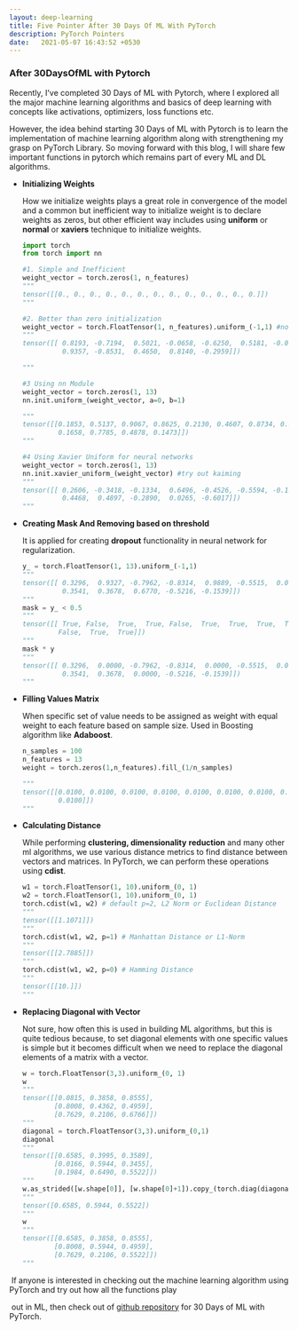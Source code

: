 ```yaml
---
layout: deep-learning
title: Five Pointer After 30 Days Of ML With PyTorch
description: PyTorch Pointers
date:   2021-05-07 16:43:52 +0530
---
```


### After 30DaysOfML with Pytorch

Recently, I've completed 30 Days of ML with Pytorch, where I explored all the major machine learning algorithms and basics of deep learning with concepts like activations, optimizers, loss functions etc.

However, the idea behind starting 30 Days of ML with Pytorch is to learn the implementation of machine learning algorithm along with strengthening my grasp on PyTorch Library. So moving forward with this blog, I will share few important functions in pytorch which remains part of every ML and DL algorithms.

* **Initializing Weights**

  How we initialize weights plays a great role in convergence of the model and a common but inefficient way to initialize weight is to declare weights as zeros, but other efficient way includes using **uniform** or **normal** or **xaviers** technique to initialize weights.

  ```python
  import torch
  from torch import nn
  
  #1. Simple and Inefficient
  weight_vector = torch.zeros(1, n_features)
  """
  tensor([[0., 0., 0., 0., 0., 0., 0., 0., 0., 0., 0., 0., 0.]])
  """
  
  #2. Better than zero initialization
  weight_vector = torch.FloatTensor(1, n_features).uniform_(-1,1) #normal
  """
  tensor([[ 0.8193, -0.7194,  0.5021, -0.0658, -0.6250,  0.5181, -0.0742,  0.4049,
            0.9357, -0.8531,  0.4650,  0.8140, -0.2959]])
  
  """
  
  #3 Using nn Module
  weight_vector = torch.zeros(1, 13)
  nn.init.uniform_(weight_vector, a=0, b=1)
  
  """
  tensor([[0.1853, 0.5137, 0.9067, 0.8625, 0.2130, 0.4607, 0.8734, 0.5269, 0.2133,
           0.1658, 0.7785, 0.4878, 0.1473]])
  """
  
  #4 Using Xavier Uniform for neural networks
  weight_vector = torch.zeros(1, 13)
  nn.init.xavier_uniform_(weight_vector) #try out kaiming
  """
  tensor([[ 0.2606, -0.3418, -0.1334,  0.6496, -0.4526, -0.5594, -0.1503, -0.4093,
            0.4468,  0.4897, -0.2890,  0.0265, -0.6017]])
  """
  ```

* **Creating Mask And Removing based on threshold**

  It is applied for creating **dropout** functionality in neural network for regularization.

  ```python
  y_ = torch.FloatTensor(1, 13).uniform_(-1,1)
  """
  tensor([[ 0.3296,  0.9327, -0.7962, -0.8314,  0.9889, -0.5515,  0.0733, -0.6384,
            0.3541,  0.3678,  0.6770, -0.5216, -0.1539]])
  """
  mask = y_ < 0.5
  """
  tensor([[ True, False,  True,  True, False,  True,  True,  True,  True,  True,
           False,  True,  True]])
  """
  mask * y
  """
  tensor([[ 0.3296,  0.0000, -0.7962, -0.8314,  0.0000, -0.5515,  0.0733, -0.6384,
            0.3541,  0.3678,  0.0000, -0.5216, -0.1539]])
  """
  ```

* **Filling Values Matrix**

  When specific set of value needs to be assigned as weight with equal weight to each feature based on sample size. Used in Boosting algorithm like **Adaboost**.

  ```python
  n_samples = 100
  n_features = 13
  weight = torch.zeros(1,n_features).fill_(1/n_samples)
  
  """
  tensor([[0.0100, 0.0100, 0.0100, 0.0100, 0.0100, 0.0100, 0.0100, 0.0100, 0.0100,
           0.0100]])
  """
  ```

* **Calculating Distance**

  While performing **clustering, dimensionality** **reduction** and many other ml algorithms, we use various distance metrics to find  distance between vectors and matrices. In PyTorch, we can perform these  operations using **cdist**.

  ```python
  w1 = torch.FloatTensor(1, 10).uniform_(0, 1)
  w2 = torch.FloatTensor(1, 10).uniform_(0, 1)
  torch.cdist(w1, w2) # default p=2, L2 Norm or Euclidean Distance
  """
  tensor([[1.1071]])
  """
  torch.cdist(w1, w2, p=1) # Manhattan Distance or L1-Norm
  """
  tensor([[2.7885]])
  """
  torch.cdist(w1, w2, p=0) # Hamming Distance
  """
  tensor([[10.]])
  """
  ```

* **Replacing Diagonal with Vector**

  Not sure, how often this is used in building ML algorithms, but this is  quite tedious because, to set diagonal elements with one specific values is simple but it becomes difficult when we need to replace the diagonal elements of a matrix with a vector.

  ```python
  w = torch.FloatTensor(3,3).uniform_(0, 1)
  w
  """
  tensor([[0.0815, 0.3858, 0.8555],
          [0.8008, 0.4362, 0.4959],
          [0.7629, 0.2106, 0.6766]])
  """
  diagonal = torch.FloatTensor(3,3).uniform_(0,1)
  diagonal
  """
  tensor([[0.6585, 0.3995, 0.3589],
          [0.0166, 0.5944, 0.3455],
          [0.1984, 0.6490, 0.5522]])
  """
  w.as_strided([w.shape[0]], [w.shape[0]+1]).copy_(torch.diag(diagonal))
  """
  tensor([0.6585, 0.5944, 0.5522])
  """
  w
  """
  tensor([[0.6585, 0.3858, 0.8555],
          [0.8008, 0.5944, 0.4959],
          [0.7629, 0.2106, 0.5522]])
  """
  ```

  

​		  If anyone is interested in checking out the machine learning algorithm using PyTorch and try out how all the functions play     

​		  out in ML, then  check out of [github repository](https://github.com/Mayurji/MLWithPytorch) for 30 Days of ML with PyTorch.

